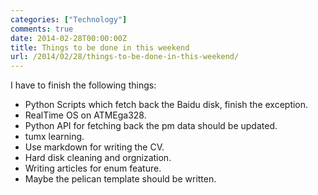 ```yaml
---
categories: ["Technology"]
comments: true
date: 2014-02-28T00:00:00Z
title: Things to be done in this weekend
url: /2014/02/28/things-to-be-done-in-this-weekend/
---
```


I have to finish the following things: <br />

* Python Scripts which fetch back the Baidu disk, finish the exception. 
* RealTime OS on ATMEga328. 
* Python API for fetching back the pm data should be updated.
* tumx learning. 
* Use markdown for writing the CV. 
* Hard disk cleaning and orgnization. 
* Writing articles for enum feature. 
* Maybe the pelican template should be written. 
